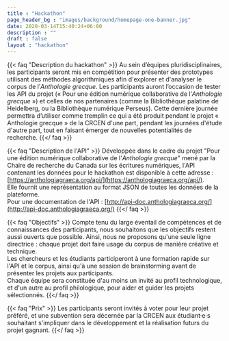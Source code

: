 ```yaml
---
title : "Hackathon"
page_header_bg : "images/background/homepage-one-banner.jpg"
date: 2020-03-14T15:40:24+06:00
description : ""
draft : false
layout : "hackathon"
---
```



{{< faq "Description du hackathon" >}}
Au sein d’équipes pluridisciplinaires, les participants seront mis en compétition pour présenter des prototypes utilisant des méthodes algorithmiques afin d'explorer et d'analyser le corpus de l’*Anthologie grecque*. Les participants auront l’occasion de tester les API du projet (« Pour une édition numérique collaborative de l’*Anthologie grecque* ») et celles de nos partenaires (comme la Bibliothèque palatine de Heidelberg, ou la Bibliothèque numérique Perseus). Cette dernière journée permettra d’utiliser comme tremplin ce qui a été produit pendant le projet « Anthologie grecque » de la CRCEN d'une part, pendant les journées d'étude d'autre part, tout en faisant émerger de nouvelles potentialités de recherche.
{{</ faq >}}

{{< faq "Description de l'API" >}}
Développée dans le cadre du projet "Pour une édition numérique collaborative de l'*Anthologie grecque*" mené par la Chaire de recherche du Canada sur les écritures numériques, l'API contenant les données pour le hackathon est disponible à cette adresse : [https://anthologiagraeca.org/api/](https://anthologiagraeca.org/api/).  
Elle fournit une représentation au format JSON de toutes les données de la plateforme.  
Pour une documentation de l'API : [http://api-doc.anthologiagraeca.org/](http://api-doc.anthologiagraeca.org/)
{{</ faq >}}

{{< faq "Objectifs" >}}
Compte tenu du large éventail de compétences et de connaissances des participants, nous souhaitons que les objectifs restent aussi ouverts que possible. Ainsi, nous ne proposons qu'une seule ligne directrice : chaque projet doit faire usage du corpus de manière créative et technique.  
Les chercheurs et les étudiants participeront à une formation rapide sur l'API et le corpus, ainsi qu'à une session de brainstorming avant de présenter les projets aux participants.  
Chaque équipe sera constituée d'au moins un invité au profil technologique, et d'un autre au profil philologique, pour aider et guider les projets sélectionnés.
{{</ faq >}}

<!-- {{< faq "Sujets" >}}
Chaque table de discussion se verra proposer une liste de sujets potentiels, qu'elle pourra utiliser ou écarter comme bon lui semble.

Quelques exemples de thèmes et d'idées :
- Tweet-bot 
- Taxonomie 
- Recherche de variations 
- Visualisation des données 
- Outils de recherche spécialisés
- Alignement automatique 
- Pré-traitement et lemmatisation du corpus
{{</ faq >}}

{{< faq "Calendrier" >}}
- 09h00 : Accueil (avec petit-déjeuner)
- 09h15 : Présentation du jeu de données et de l'API
- 09h30 : Brainstorming (par tables de discussion) : en fonction du nombre de participants. 
- 10h00 : Pitches par les "chefs de tables".
- 10h30 : Formation des équipes et départ !
- 13h00 : Déjeuner
- 14h00 : Encore du travail !
- 17h00 : Présentation des prototypes 
- 18h00 : Remise des prix et fin de la journée 
{{</ faq >}} -->

{{< faq "Prix" >}}
Les participants seront invités à voter pour leur projet préféré, et une subvention sera décernée par la CRCEN aux étudiant·e·s souhaitant s'impliquer dans le développement et la réalisation futurs du projet gagnant.
{{</ faq >}}